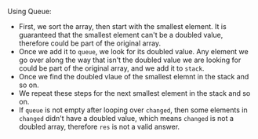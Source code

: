 Using Queue:
* First, we sort the array, then start with the smallest element. It is guaranteed that the smallest element can't be a doubled value, therefore could be part of the original array.
* Once we add it to `queue`, we look for its doubled value. Any element we go over along the way that isn't the doubled value we are looking for could be part of the original array, and we add it to `stack`.
* Once we find the doubled vlaue of the smallest elemnt in the stack and so on.
* We repeat these steps for the next smallest element in the stack and so on.
* If `queue` is not empty after looping over `changed`, then some elements in `changed` didn't have a doubled value, which means `changed` is not a doubled array, therefore `res` is not a valid answer.